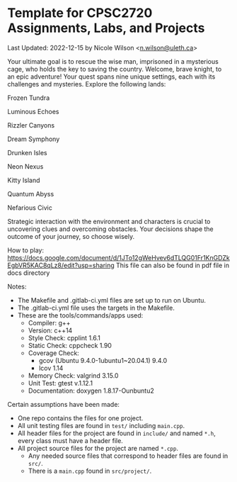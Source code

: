 # Template for CPSC2720 Assignments, Labs, and Projects

Last Updated: 2022-12-15 by Nicole Wilson &lt;n.wilson@uleth.ca&gt;

Your ultimate goal is to rescue the wise man, imprisoned in a mysterious cage, who holds the key to saving the country.
Welcome, brave knight, to an epic adventure! Your quest spans nine unique settings, each with its challenges and mysteries. Explore the following lands:

Frozen Tundra

Luminous Echoes

Rizzler Canyons  

Dream Symphony

Drunken Isles

Neon Nexus

Kitty Island   

Quantum Abyss

Nefarious Civic

Strategic interaction with the environment and characters is crucial to uncovering clues and overcoming obstacles.
Your decisions shape the outcome of your journey, so choose wisely.

How to play: https://docs.google.com/document/d/1JTo12gWeHvev6dTLQG01Fr1KnGDZkEgbVR5KAC8qLz8/edit?usp=sharing
This file can also be found in pdf file in docs directory

Notes:

* The Makefile and .gitlab-ci.yml files are set up to run on Ubuntu.
* The .gitlab-ci.yml file uses the targets in the Makefile.
* These are the tools/commands/apps used:
  * Compiler: g++
  * Version: c++14
  * Style Check: cpplint 1.6.1
  * Static Check: cppcheck 1.90
  * Coverage Check: 
    * gcov (Ubuntu 9.4.0-1ubuntu1~20.04.1) 9.4.0
    * lcov 1.14
  * Memory Check: valgrind 3.15.0
  * Unit Test: gtest v.1.12.1 
  * Documentation: doxygen 1.8.17-Ounbuntu2

Certain assumptions have been made:
* One repo contains the files for one project.
* All unit testing files are found in <code>test/</code> including <code>main.cpp</code>.
* All header files for the project are found in <code>include/</code> and named <code>*.h</code>, every class must have a header file.
* All project source files for the project are named <code>*.cpp</code>.
  * Any needed source files that correspond to header files are found in <code>src/</code>.
  * There is a <code>main.cpp</code> found in <code>src/project/</code>.
